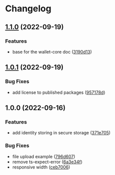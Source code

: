 # Changelog

## [1.1.0](https://github.com/web3-storage/w3ui/compare/wallet-core-v1.0.1...wallet-core-v1.1.0) (2022-09-19)


### Features

* base for the wallet-core doc ([3190d13](https://github.com/web3-storage/w3ui/commit/3190d138e415b35a424d94e57b00f97d2d3d3e78))

## [1.0.1](https://github.com/web3-storage/w3ui/compare/wallet-core-v1.0.0...wallet-core-v1.0.1) (2022-09-19)


### Bug Fixes

* add license to published packages ([957178d](https://github.com/web3-storage/w3ui/commit/957178d72cb0051c2f798793a314acd23b8f3beb))

## 1.0.0 (2022-09-16)


### Features

* add identity storing in secure storage ([371e705](https://github.com/web3-storage/w3ui/commit/371e705caf964c427a87294a5cf94794f9d894c4))


### Bug Fixes

* file upload example ([796d607](https://github.com/web3-storage/w3ui/commit/796d6076bd0781c23ccaafd3d259830950f43959))
* remove ts-expect-error ([6a3e34f](https://github.com/web3-storage/w3ui/commit/6a3e34fae0a7bb7851947556846597586a561282))
* responsive width ([ceb7006](https://github.com/web3-storage/w3ui/commit/ceb7006e0ef6fe41d3cbcfc8c7ef3e95a4dadde9))
